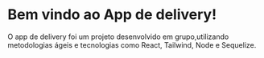 <h1> Bem vindo ao App de delivery! </h1>

O app de delivery foi um projeto desenvolvido em grupo,utilizando metodologias ágeis e tecnologias como React, Tailwind, Node e  Sequelize.
